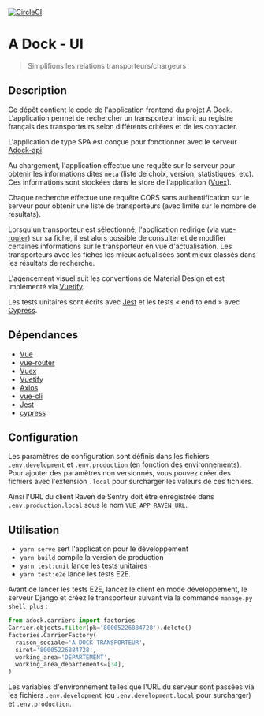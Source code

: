 [![CircleCI](https://circleci.com/gh/MTES-MCT/adock-ui.svg?style=svg)](https://circleci.com/gh/MTES-MCT/adock-ui)

# A Dock - UI

> Simplifions les relations transporteurs/chargeurs

## Description

Ce dépôt contient le code de l'application frontend du projet A Dock.
L'application permet de rechercher un transporteur inscrit au registre français
des transporteurs selon différents critères et de les contacter.

L'application de type SPA est conçue pour fonctionner avec le serveur
[Adock-api](https://github.com/MTES-MCT/adock-api/).

Au chargement, l'application effectue une requête sur le serveur pour obtenir
les informations dites `meta` (liste de choix, version, statistiques, etc). Ces
informations sont stockées dans le store de l'application ([Vuex][vuex]).

Chaque recherche effectue une requête CORS sans authentification sur le serveur
pour obtenir une liste de transporteurs (avec limite sur le nombre de
résultats).

Lorsqu'un transporteur est sélectionné, l'application redirige (via
[vue-router][vue-router]) sur sa fiche, il est alors possible de consulter et de
modifier certaines informations sur le transporteur en vue d'actualisation. Les
transporteurs avec les fiches les mieux actualisées sont mieux classés dans les
résultats de recherche.

L'agencement visuel suit les conventions de Material Design et est implémenté
via [Vuetify][vuetify].

Les tests unitaires sont écrits avec [Jest][jest] et les tests « end to end »
avec [Cypress][cypress].

## Dépendances

- [Vue][vue]
- [vue-router][vue-router]
- [Vuex][vuex]
- [Vuetify][Vuetify]
- [Axios][axios]
- [vue-cli][vue-cli]
- [Jest][jest]
- [cypress][cypress]

## Configuration

Les paramètres de configuration sont définis dans les fichiers
`.env.development` et `.env.production` (en fonction des environnements). Pour
ajouter des paramètres non versionnés, vous pouvez créer des fichiers avec
l'extension `.local` pour surcharger les valeurs de ces fichiers.

Ainsi l'URL du client Raven de Sentry doit être enregistrée dans
`.env.production.local` sous le nom `VUE_APP_RAVEN_URL`.

## Utilisation

* `yarn serve` sert l'application pour le développement
* `yarn build` compile la version de production
* `yarn test:unit` lance les tests unitaires
* `yarn test:e2e` lance les tests E2E.

Avant de lancer les tests E2E, lancez le client en mode développement, le
serveur Django et créez le transporteur suivant via la commande ``manage.py
shell_plus`` :

```python
from adock.carriers import factories
Carrier.objects.filter(pk='80005226884728').delete()
factories.CarrierFactory(
  raison_sociale='A DOCK TRANSPORTEUR',
  siret='80005226884728',
  working_area='DEPARTEMENT',
  working_area_departements=[34],
)
```


Les variables d'environnement telles que l'URL du serveur sont passées via les
fichiers `.env.development` (ou `.env.development.local` pour surcharger) et
`.env.production`.

[vue]: https://vuejs.org/
[vue-router]: https://router.vuejs.org
[vuex]: https://vuex.vuejs.org/
[vuetify]: https://vuetifyjs.com
[axios]: https://github.com/axios/axios
[vue-cli]: https://github.com/vuejs/vue-cli
[jest]: https://facebook.github.io/jest/
[cypress]: https://www.cypress.io/
